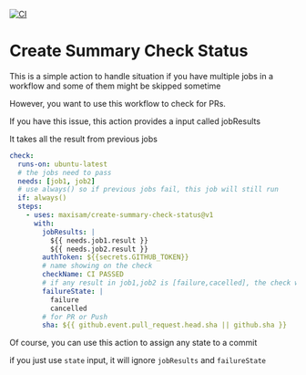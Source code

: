[![CI](https://github.com/maxisam/create-summary-check-status/actions/workflows/CI.yml/badge.svg)](https://github.com/maxisam/create-summary-check-status/actions/workflows/CI.yml)

# Create Summary Check Status

This is a simple action to handle situation if you have multiple jobs in a workflow and some of them might be skipped sometime

However, you want to use this workflow to check for PRs.

If you have this issue, this action provides a input called jobResults

It takes all the result from previous jobs

```yml
check:
  runs-on: ubuntu-latest
  # the jobs need to pass
  needs: [job1, job2]
  # use always() so if previous jobs fail, this job will still run
  if: always()
  steps:
    - uses: maxisam/create-summary-check-status@v1
      with:
        jobResults: |
          ${{ needs.job1.result }}
          ${{ needs.job2.result }}
        authToken: ${{secrets.GITHUB_TOKEN}}
        # name showing on the check
        checkName: CI PASSED
        # if any result in job1,job2 is [failure,cacelled], the check will be failure, otherwise the check will be success
        failureState: |
          failure
          cancelled
        # for PR or Push
        sha: ${{ github.event.pull_request.head.sha || github.sha }}
```

Of course, you can use this action to assign any state to a commit

if you just use `state` input, it will ignore `jobResults` and `failureState`
